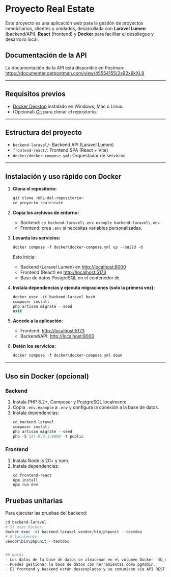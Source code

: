 # Proyecto Real Estate

Este proyecto es una aplicación web para la gestión de proyectos inmobiliarios, clientes y unidades, desarrollada con **Laravel Lumen** (backend/API), **React** (frontend) y **Docker** para facilitar el despliegue y desarrollo local.

## Documentación de la API

La documentación de la API está disponible en Postman:
https://documenter.getpostman.com/view/45554155/2sB2x6kXL9

---

## Requisitos previos
- [Docker Desktop](https://www.docker.com/products/docker-desktop/) instalado en Windows, Mac o Linux.
- (Opcional) [Git](https://git-scm.com/) para clonar el repositorio.

---

## Estructura del proyecto
- `backend-laravel/`: Backend API (Laravel Lumen)
- `frontend-react/`: Frontend SPA (React + Vite)
- `docker/docker-compose.yml`: Orquestador de servicios

---

## Instalación y uso rápido con Docker

1. **Clona el repositorio:**
   ```powershell
   git clone <URL-del-repositorio>
   cd proyecto-realestate
   ```

2. **Copia los archivos de entorno:**
   - Backend: `cp backend-laravel\.env.example backend-laravel\.env`
   - Frontend: crea `.env` si necesitas variables personalizadas.

3. **Levanta los servicios:**
   ```powershell
   docker compose -f docker\docker-compose.yml up --build -d
   ```
   Esto inicia:
   - Backend (Laravel Lumen) en [http://localhost:8000](http://localhost:8000)
   - Frontend (React) en [http://localhost:5173](http://localhost:5173)
   - Base de datos PostgreSQL en el contenedor `db`

4. **Instala dependencias y ejecuta migraciones (solo la primera vez):**
   ```powershell
   docker exec -it backend-laravel bash
   composer install
   php artisan migrate --seed
   exit
   ```

5. **Accede a la aplicación:**
   - Frontend: [http://localhost:5173](http://localhost:5173)
   - Backend/API: [http://localhost:8000](http://localhost:8000)

6. **Detén los servicios:**
   ```powershell
   docker compose -f docker\docker-compose.yml down
   ```

---

## Uso sin Docker (opcional)

### Backend
1. Instala PHP 8.2+, Composer y PostgreSQL localmente.
2. Copia `.env.example` a `.env` y configura la conexión a la base de datos.
3. Instala dependencias:
   ```powershell
   cd backend-laravel
   composer install
   php artisan migrate --seed
   php -S 127.0.0.1:8000 -t public
   ```

### Frontend
1. Instala Node.js 20+ y npm.
2. Instala dependencias:
   ```powershell
   cd frontend-react
   npm install
   npm run dev
   ```

## Pruebas unitarias

Para ejecutar las pruebas del backend:
```powershell
cd backend-laravel
# Si usas Docker:
docker exec -it backend-laravel vendor/bin/phpunit --testdox
# O localmente:
vendor\bin\phpunit --testdox


## Notas
- Los datos de la base de datos se almacenan en el volumen Docker `db_data`.
- Puedes gestionar la base de datos con herramientas como pgAdmin.
- El frontend y backend están desacoplados y se comunican vía API REST.